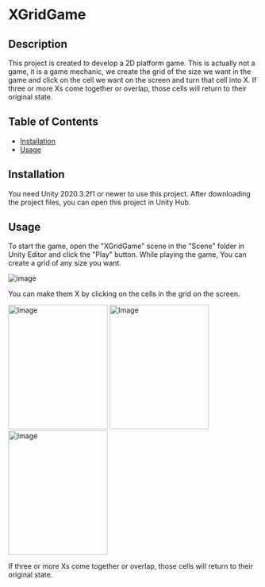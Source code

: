 # XGridGame

## Description

This project is created to develop a 2D platform game. This is actually not a game, it is a game mechanic, we create the grid of the size we want in the game and click on the cell we want on the screen and turn that cell into X. If three or more Xs come together or overlap, those cells will return to their original state.

## Table of Contents

- [Installation](notion://www.notion.so/GitHub-ta-Readme-Nas-l-Yaz-l-r-9f11801437c244d782c8c591efe77d43#Installation)
- [Usage](notion://www.notion.so/GitHub-ta-Readme-Nas-l-Yaz-l-r-9f11801437c244d782c8c591efe77d43#Usage)

## Installation

You need Unity 2020.3.2f1 or newer to use this project. After downloading the project files, you can open this project in Unity Hub.

## Usage

To start the game, open the "XGridGame" scene in the "Scene" folder in Unity Editor and click the "Play" button. While playing the game, 
You can create a grid of any size you want.

![image](https://github.com/brnokty/XGridGame/assets/45638491/119f7e81-d53b-415a-b44c-1f7b027f5bcb)



You can make them X by clicking on the cells in the grid on the screen.

<img src="https://github.com/brnokty/XGridGame/assets/45638491/09854368-af14-4521-8677-ea0a28deefc1" alt="Image" width="200" height="250">
<img src="https://github.com/brnokty/XGridGame/assets/45638491/33e50c04-8e3f-43fa-91e5-e264a57888a4" alt="Image" width="200" height="250">
<img src="https://github.com/brnokty/XGridGame/assets/45638491/92abf972-770f-47b3-8621-00e97853c8a4" alt="Image" width="200" height="250">

If three or more Xs come together or overlap, those cells will return to their original state.
